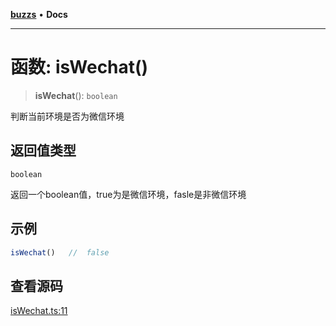 [**buzzs**](../README.md) • **Docs**

***

# 函数: isWechat()

> **isWechat**(): `boolean`

判断当前环境是否为微信环境

## 返回值类型

`boolean`

返回一个boolean值，true为是微信环境，fasle是非微信环境

## 示例

```ts
isWechat()   //  false
```

## 查看源码

[isWechat.ts:11](https://github.com/Leexiaop/buzz/blob/f440eb6c6a177e17278ee5f7b90a0efa4598f57f/src/isWechat.ts#L11)
